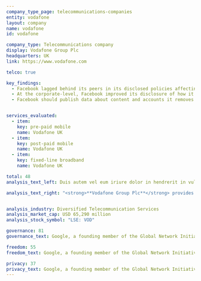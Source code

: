 ```yaml
---
company_type_page: telecommunications-companies
entity: vodafone
layout: company
name: vodafone
id: vodafone

company_type: Telecommunications company
display: Vodafone Group Plc
headquarters: UK
link: https://www.vodafone.com

telco: true

key_findings:
  - Facebook lagged behind its peers in its disclosed policies affecting users’ freedom of expression and privacy.
  - At the corporate-level, Facebook improved its disclosure of how it implements  commitments to freedom of expression and privacy since the company was evaluated by this Index in 2015.
  - Facebook should publish data about content and accounts it removes for violations of its rules, improve its transparency reporting on private third party requests for content removals, and improve disclosures about the handling of user information.


services_evaluated:
  - item:
    key: pre-paid mobile
    name: Vodafone UK
  - item:
    key: post-paid mobile
    name: Vodafone UK
  - item:
    key: fixed-line broadband
    name: Vodafone UK

total: 48
analysis_text_left: Duis autem vel eum iriure dolor in hendrerit in vulputate velit esse molestie consequat, vel illum dolore eu feugiat nulla facilisis at vero eros et accumsan et iusto odio dignissim qui blandit praesent luptatum zzril delenit augue duis dolore te feugait nulla facilisi. Lorem ipsum dolor sit amet, consectetuer adipiscing elit, sed diam nonummy nibh euismod tincidunt ut laoreet dolore magna aliquam erat volutpat.

analysis_text_right: "<strong>**Vodafone Group Plc**</strong> provides telecommunications services in Europe, Asia, Middle East, and Africa. The company serves 462 million mobile, 13.4 million fixed broadband, and 9.5 million TV customers."


analysis_industry: Diversified Telecommunication Services
analysis_market_cap: USD 65,290 million
analysis_stock_symbol: "LSE: VOD"

governance: 81
governance_text: Google, a founding member of the Global Network Initiative (GNI), earned the highest overall score in the Index. However there is much room for improvement.

freedom: 55
freedom_text: Google, a founding member of the Global Network Initiative (GNI), earned the highest overall score in the Index. However there is much room for improvement.

privacy: 37
privacy_text: Google, a founding member of the Global Network Initiative (GNI), earned the highest overall score in the Index. However there is much room for improvement.
---
```

